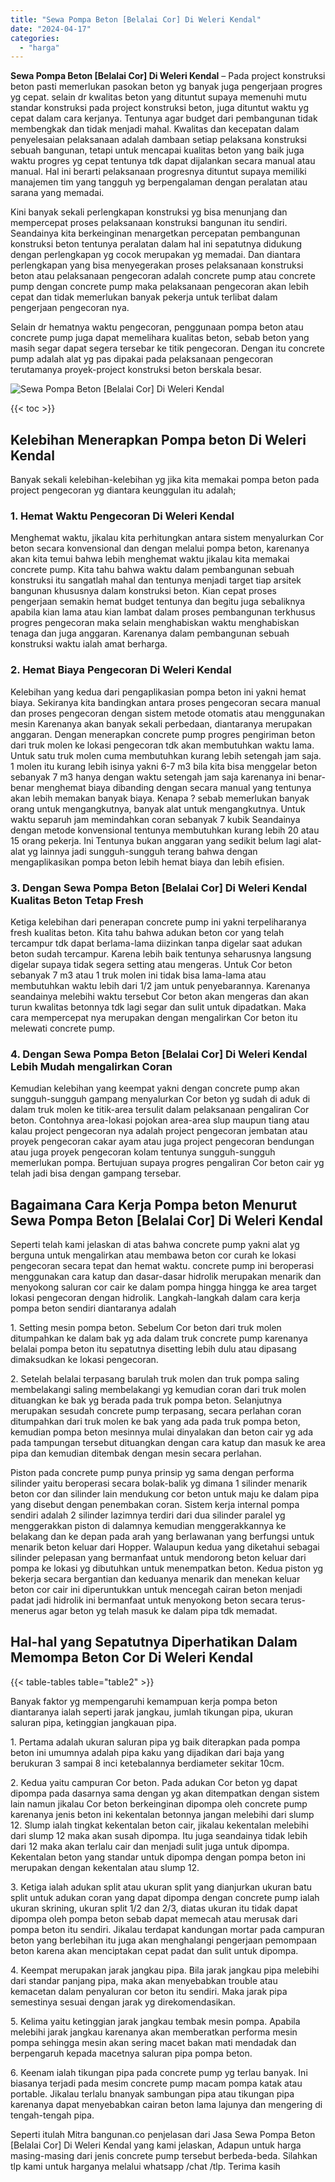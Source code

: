 ```yaml
---
title: "Sewa Pompa Beton [Belalai Cor] Di Weleri Kendal"
date: "2024-04-17"
categories: 
  - "harga"
---
```


**Sewa Pompa Beton \[Belalai Cor\] Di Weleri Kendal** – Pada project konstruksi beton pasti memerlukan pasokan beton yg banyak juga pengerjaan progres yg cepat. selain dr kwalitas beton yang dituntut supaya memenuhi mutu standar konstruksi pada project konstruksi beton, juga dituntut waktu yg cepat dalam cara kerjanya. Tentunya agar budget dari pembangunan tidak membengkak dan tidak menjadi mahal. Kwalitas dan kecepatan dalam penyelesaian pelaksanaan adalah dambaan setiap pelaksana konstruksi sebuah bangunan, tetapi untuk mencapai kualitas beton yang baik juga waktu progres yg cepat tentunya tdk dapat dijalankan secara manual atau manual. Hal ini berarti pelaksanaan progresnya dituntut supaya memiliki manajemen tim yang tangguh yg berpengalaman dengan peralatan atau sarana yang memadai.

Kini banyak sekali perlengkapan konstruksi yg bisa menunjang dan mempercepat proses pelaksanaan konstruksi bangunan itu sendiri. Seandainya kita berkeinginan menargetkan percepatan pembangunan konstruksi beton tentunya peralatan dalam hal ini sepatutnya didukung dengan perlengkapan yg cocok merupakan yg memadai. Dan diantara perlengkapan yang bisa menyegerakan proses pelaksanaan konstruksi beton atau pelaksanaan pengecoran adalah concrete pump atau concrete pump dengan concrete pump maka pelaksanaan pengecoran akan lebih cepat dan tidak memerlukan banyak pekerja untuk terlibat dalam pengerjaan pengecoran nya.

Selain dr hematnya waktu pengecoran, penggunaan pompa beton atau concrete pump juga dapat memelihara kualitas beton, sebab beton yang masih segar dapat segera tersebar ke titik pengecoran. Dengan itu concrete pump adalah alat yg pas dipakai pada pelaksanaan pengecoran terutamanya proyek-project konstruksi beton berskala besar.

![Sewa Pompa Beton [Belalai Cor] Di Weleri Kendal](/images/sewa-concrete-pump-05.png)

{{< toc >}}

## Kelebihan Menerapkan Pompa beton Di Weleri Kendal

Banyak sekali kelebihan-kelebihan yg jika kita memakai pompa beton pada project pengecoran yg diantara keunggulan itu adalah;

### 1\. Hemat Waktu Pengecoran Di Weleri Kendal

Menghemat waktu, jikalau kita perhitungkan antara sistem menyalurkan Cor beton secara konvensional dan dengan melalui pompa beton, karenanya akan kita temui bahwa lebih menghemat waktu jikalau kita memakai concrete pump. Kita tahu bahwa waktu dalam pembangunan sebuah konstruksi itu sangatlah mahal dan tentunya menjadi target tiap arsitek bangunan khususnya dalam konstruksi beton. Kian cepat proses pengerjaan semakin hemat budget tentunya dan begitu juga sebaliknya apabila kian lama atau kian lambat dalam proses pembangunan terkhusus progres pengecoran maka selain menghabiskan waktu menghabiskan tenaga dan juga anggaran. Karenanya dalam pembangunan sebuah konstruksi waktu ialah amat berharga.

### 2\. Hemat Biaya Pengecoran Di Weleri Kendal

Kelebihan yang kedua dari pengaplikasian pompa beton ini yakni hemat biaya. Sekiranya kita bandingkan antara proses pengecoran secara manual dan proses pengecoran dengan sistem metode otomatis atau menggunakan mesin Karenanya akan banyak sekali perbedaan, diantaranya merupakan anggaran. Dengan menerapkan concrete pump progres pengiriman beton dari truk molen ke lokasi pengecoran tdk akan membutuhkan waktu lama. Untuk satu truk molen cuma membutuhkan kurang lebih setengah jam saja. 1 molen itu kurang lebih isinya yakni 6-7 m3 bila kita bisa menggelar beton sebanyak 7 m3 hanya dengan waktu setengah jam saja karenanya ini benar-benar menghemat biaya dibanding dengan secara manual yang tentunya akan lebih memakan banyak biaya. Kenapa ? sebab memerlukan banyak orang untuk mengangkutnya, banyak alat untuk mengangkutnya. Untuk waktu separuh jam memindahkan coran sebanyak 7 kubik Seandainya dengan metode konvensional tentunya membutuhkan kurang lebih 20 atau 15 orang pekerja. Ini Tentunya bukan anggaran yang sedikit belum lagi alat-alat yg lainnya jadi sungguh-sungguh terang bahwa dengan mengaplikasikan pompa beton lebih hemat biaya dan lebih efisien.

### 3\. Dengan Sewa Pompa Beton \[Belalai Cor\] Di Weleri Kendal Kualitas Beton Tetap Fresh

Ketiga kelebihan dari penerapan concrete pump ini yakni terpeliharanya fresh kualitas beton. Kita tahu bahwa adukan beton cor yang telah tercampur tdk dapat berlama-lama diizinkan tanpa digelar saat adukan beton sudah tercampur. Karena lebih baik tentunya seharusnya langsung digelar supaya tidak segera setting atau mengeras. Untuk Cor beton sebanyak 7 m3 atau 1 truk molen ini tidak bisa lama-lama atau membutuhkan waktu lebih dari 1/2 jam untuk penyebarannya. Karenanya seandainya melebihi waktu tersebut Cor beton akan mengeras dan akan turun kwalitas betonnya tdk lagi segar dan sulit untuk dipadatkan. Maka cara mempercepat nya merupakan dengan mengalirkan Cor beton itu melewati concrete pump.

### 4\. Dengan Sewa Pompa Beton \[Belalai Cor\] Di Weleri Kendal Lebih Mudah mengalirkan Coran

Kemudian kelebihan yang keempat yakni dengan concrete pump akan sungguh-sungguh gampang menyalurkan Cor beton yg sudah di aduk di dalam truk molen ke titik-area tersulit dalam pelaksanaan pengaliran Cor beton. Contohnya area-lokasi pojokan area-area slup maupun tiang atau kalau project pengecoran nya adalah project pengecoran jembatan atau proyek pengecoran cakar ayam atau juga project pengecoran bendungan atau juga proyek pengecoran kolam tentunya sungguh-sungguh memerlukan pompa. Bertujuan supaya progres pengaliran Cor beton cair yg telah jadi bisa dengan gampang tersebar.

## Bagaimana Cara Kerja Pompa beton Menurut Sewa Pompa Beton \[Belalai Cor\] Di Weleri Kendal

Seperti telah kami jelaskan di atas bahwa concrete pump yakni alat yg berguna untuk mengalirkan atau membawa beton cor curah ke lokasi pengecoran secara tepat dan hemat waktu. concrete pump ini beroperasi menggunakan cara katup dan dasar-dasar hidrolik merupakan menarik dan menyokong saluran cor cair ke dalam pompa hingga hingga ke area target lokasi pengecoran dengan hidrolik. Langkah-langkah dalam cara kerja pompa beton sendiri diantaranya adalah

1\. Setting mesin pompa beton. Sebelum Cor beton dari truk molen ditumpahkan ke dalam bak yg ada dalam truk concrete pump karenanya belalai pompa beton itu sepatutnya disetting lebih dulu atau dipasang dimaksudkan ke lokasi pengecoran.

2\. Setelah belalai terpasang barulah truk molen dan truk pompa saling membelakangi saling membelakangi yg kemudian coran dari truk molen dituangkan ke bak yg berada pada truk pompa beton. Selanjutnya merupakan sesudah concrete pump terpasang, secara perlahan coran ditumpahkan dari truk molen ke bak yang ada pada truk pompa beton, kemudian pompa beton mesinnya mulai dinyalakan dan beton cair yg ada pada tampungan tersebut dituangkan dengan cara katup dan masuk ke area pipa dan kemudian ditembak dengan mesin secara perlahan.

Piston pada concrete pump punya prinsip yg sama dengan performa silinder yaitu beroperasi secara bolak-balik yg dimana 1 silinder menarik beton cor dan silinder lain mendukung cor beton untuk maju ke dalam pipa yang disebut dengan penembakan coran. Sistem kerja internal pompa sendiri adalah 2 silinder lazimnya terdiri dari dua silinder paralel yg menggerakkan piston di dalamnya kemudian menggerakkannya ke belakang dan ke depan pada arah yang berlawanan yang berfungsi untuk menarik beton keluar dari Hopper. Walaupun kedua yang diketahui sebagai silinder pelepasan yang bermanfaat untuk mendorong beton keluar dari pompa ke lokasi yg dibutuhkan untuk menempatkan beton. Kedua piston yg bekerja secara bergantian dan keduanya menarik dan menekan keluar beton cor cair ini diperuntukkan untuk mencegah cairan beton menjadi padat jadi hidrolik ini bermanfaat untuk menyokong beton secara terus-menerus agar beton yg telah masuk ke dalam pipa tdk memadat.

## Hal-hal yang Sepatutnya Diperhatikan Dalam Memompa Beton Cor Di Weleri Kendal

{{< table-tables table="table2" >}}

Banyak faktor yg mempengaruhi kemampuan kerja pompa beton diantaranya ialah seperti jarak jangkau, jumlah tikungan pipa, ukuran saluran pipa, ketinggian jangkauan pipa.

1\. Pertama adalah ukuran saluran pipa yg baik diterapkan pada pompa beton ini umumnya adalah pipa kaku yang dijadikan dari baja yang berukuran 3 sampai 8 inci ketebalannya berdiameter sekitar 10cm.

2\. Kedua yaitu campuran Cor beton. Pada adukan Cor beton yg dapat dipompa pada dasarnya sama dengan yg akan ditempatkan dengan sistem lain namun jikalau Cor beton berkeinginan dipompa oleh concrete pump karenanya jenis beton ini kekentalan betonnya jangan melebihi dari slump 12. Slump ialah tingkat kekentalan beton cair, jikalau kekentalan melebihi dari slump 12 maka akan susah dipompa. Itu juga seandainya tidak lebih dari 12 maka akan terlalu cair dan menjadi sulit juga untuk dipompa. Kekentalan beton yang standar untuk dipompa dengan pompa beton ini merupakan dengan kekentalan atau slump 12.

3\. Ketiga ialah adukan split atau ukuran split yang dianjurkan ukuran batu split untuk adukan coran yang dapat dipompa dengan concrete pump ialah ukuran skrining, ukuran split 1/2 dan 2/3, diatas ukuran itu tidak dapat dipompa oleh pompa beton sebab dapat memecah atau merusak dari pompa beton itu sendiri. Jikalau terdapat kandungan mortar pada campuran beton yang berlebihan itu juga akan menghalangi pengerjaan pemompaan beton karena akan menciptakan cepat padat dan sulit untuk dipompa.

4\. Keempat merupakan jarak jangkau pipa. Bila jarak jangkau pipa melebihi dari standar panjang pipa, maka akan menyebabkan trouble atau kemacetan dalam penyaluran cor beton itu sendiri. Maka jarak pipa semestinya sesuai dengan jarak yg direkomendasikan.

5\. Kelima yaitu ketinggian jarak jangkau tembak mesin pompa. Apabila melebihi jarak jangkau karenanya akan memberatkan performa mesin pompa sehingga mesin akan sering macet bakan mati mendadak dan berpengaruh kepada macetnya saluran pipa pompa beton.

6\. Keenam ialah tikungan pipa pada concrete pump yg terlau banyak. Ini biasanya terjadi pada mesim concrete pump macam pompa katak atau portable. Jikalau terlalu bnanyak sambungan pipa atau tikungan pipa karenanya dapat menyebabkan cairan beton lama lajunya dan mengering di tengah-tengah pipa.

Seperti itulah Mitra bangunan.co penjelasan dari Jasa Sewa Pompa Beton \[Belalai Cor\] Di Weleri Kendal yang kami jelaskan, Adapun untuk harga masing-masing dari jenis concrete pump tersebut berbeda-beda. Silahkan tlp kami untuk harganya melalui whatsapp /chat /tlp. Terima kasih
